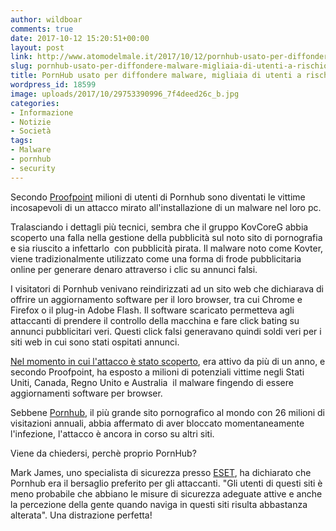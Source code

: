 ```yaml
---
author: wildboar
comments: true
date: 2017-10-12 15:20:51+00:00
layout: post
link: http://www.atomodelmale.it/2017/10/12/pornhub-usato-per-diffondere-malware-migliaia-di-utenti-a-rischio/
slug: pornhub-usato-per-diffondere-malware-migliaia-di-utenti-a-rischio
title: PornHub usato per diffondere malware, migliaia di utenti a rischio.
wordpress_id: 18599
image: uploads/2017/10/29753390996_7f4deed26c_b.jpg
categories:
- Informazione
- Notizie
- Società
tags:
- Malware
- pornhub
- security
---
```


Secondo [Proofpoint](https://www.proofpoint.com/us/threat-insight/post/kovter-group-malvertising-campaign-exposes-millions-potential-ad-fraud-malware) milioni di utenti di Pornhub sono diventati le vittime incosapevoli di un attacco mirato all'installazione di un malware nel loro pc.

Tralasciando i dettagli più tecnici, sembra che il gruppo KovCoreG abbia scoperto una falla nella gestione della pubblicità sul noto sito di pornografia e sia riuscito a infettarlo  con pubblicità pirata. Il malware noto come Kovter, viene tradizionalmente utilizzato come una forma di frode pubblicitaria online per generare denaro attraverso i clic su annunci falsi.

I visitatori di Pornhub venivano reindirizzati ad un sito web che dichiarava di offrire un aggiornamento software per il loro browser, tra cui Chrome e Firefox o il plug-in Adobe Flash. Il software scaricato permetteva agli attaccanti di prendere il controllo della macchina e fare click bating su annunci pubblicitari veri. Questi click falsi generavano quindi soldi veri per i siti web in cui sono stati ospitati annunci.

[Nel momento in cui l'attacco è stato scoperto](https://www.theguardian.com/technology/2017/oct/10/pornhub-adult-site-users-targeted-malvertising-attack-malware-kovcoregs-kovter), era attivo da più di un anno, e secondo Proofpoint, ha esposto a milioni di potenziali vittime negli Stati Uniti, Canada, Regno Unito e Australia  il malware fingendo di essere aggiornamenti software per browser.

Sebbene [Pornhub](http://www.rds.it/magazine/viralnews/pornhub-sito-hackerato-milioni-utenti-rischio/), il più grande sito pornografico al mondo con 26 milioni di visitazioni annuali, abbia affermato di aver bloccato momentaneamente l'infezione, l'attacco è ancora in corso su altri siti.

Viene da chiedersi, perchè proprio PornHub?

Mark James, uno specialista di sicurezza presso [ESET](https://www.eset.com/it/), ha dichiarato che Pornhub era il bersaglio preferito per gli attaccanti. "Gli utenti di questi siti è meno probabile che abbiano le misure di sicurezza adeguate attive e anche la percezione della gente quando naviga in questi siti risulta abbastanza alterata". Una distrazione perfetta!
